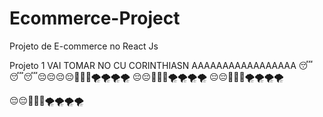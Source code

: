 # Ecommerce-Project
Projeto de E-commerce no React Js

Projeto 1
VAI TOMAR NO CU CORINTHIASN
AAAAAAAAAAAAAAAAA
😴😴😴😔😔😔😔😤😤😤🌪️🌪️🌪️🌪️
😔😔😤😤😤🌪️🌪️🌪️🌪️
😔😔😤😤😤🌪️🌪️🌪️🌪️

😔😔😤😤😤🌪️🌪️🌪️🌪️